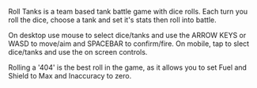 Roll Tanks is a team based tank battle game with dice rolls. Each turn you roll the dice, choose a tank and set it's stats then roll into battle.

On desktop use mouse to select dice/tanks and use the ARROW KEYS or WASD to move/aim and SPACEBAR to confirm/fire. On mobile, tap to slect dice/tanks and use the on screen controls.

Rolling a '404' is the best roll in the game, as it allows you to set Fuel and Shield to Max and Inaccuracy to zero.
